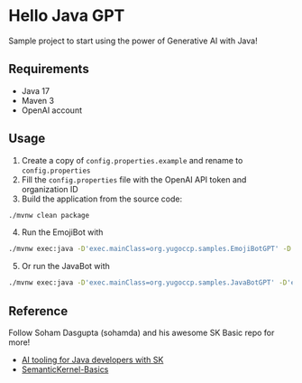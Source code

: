 # Hello Java GPT

Sample project to start using the power of Generative AI with Java!

## Requirements
- Java 17
- Maven 3
- OpenAI account

## Usage

1. Create a copy of `config.properties.example` and rename to `config.properties`
2. Fill the `config.properties` file with the OpenAI API token and organization ID
3. Build the application from the source code:
```bash
./mvnw clean package
```
4. Run the EmojiBot with
```bash
./mvnw exec:java -D'exec.mainClass=org.yugoccp.samples.EmojiBotGPT' -D'exec.args=./config.properties'
```

5. Or run the JavaBot with
```bash
./mvnw exec:java -D'exec.mainClass=org.yugoccp.samples.JavaBotGPT' -D'exec.args=./config.properties'
```

## Reference
Follow Soham Dasgupta (sohamda) and his awesome SK Basic repo for more!
- [AI tooling for Java developers with SK](https://devblogs.microsoft.com/semantic-kernel/ai-tooling-for-java-developers-with-sk/)
- [SemanticKernel-Basics](https://github.com/sohamda/SemanticKernel-Basics)
